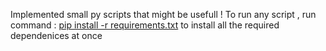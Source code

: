 Implemented small py scripts that might be usefull !
To run any script , run command : <ins>pip install -r requirements.txt</ins> to install all the required dependenices at once

